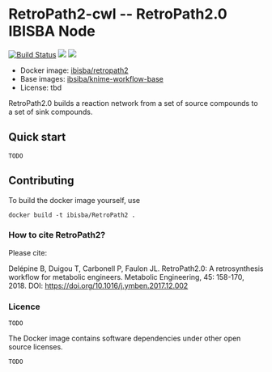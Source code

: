 # RetroPath2-cwl -- RetroPath2.0 IBISBA Node

[![Build Status](https://travis-ci.org/ibisba/RetroPath2-cwl.svg?branch=master)](https://travis-ci.org/ibisba/RetroPath2-cwl)
[![](https://images.microbadger.com/badges/version/ibisba/retropath2.svg)](https://hub.docker.com/r/ibisba/retropath2 "ibisba/retropath2")
[![](https://images.microbadger.com/badges/image/ibisba/retropath2.svg)](https://microbadger.com/images/ibisba/retropath2 "Get your own image badge on microbadger.com")

* Docker image: [ibisba/retropath2](https://hub.docker.com/r/ibisba/retropath2)
* Base images: [ibsiba/knime-workflow-base](https://hub.docker.com/r/ibisba/knime-workflow-base/)
* License: tbd

RetroPath2.0 builds a reaction network from a set of source compounds to a set of sink compounds.

## Quick start

`TODO`

## Contributing

To build the docker image yourself, use

```
docker build -t ibisba/RetroPath2 .
```

### How to cite RetroPath2?
Please cite:

Delépine B, Duigou T, Carbonell P, Faulon JL. RetroPath2.0: A retrosynthesis workflow for metabolic engineers. Metabolic Engineering, 45: 158-170, 2018. DOI: https://doi.org/10.1016/j.ymben.2017.12.002

### Licence

`TODO`

The Docker image contains software dependencies under other open source licenses.

`TODO`